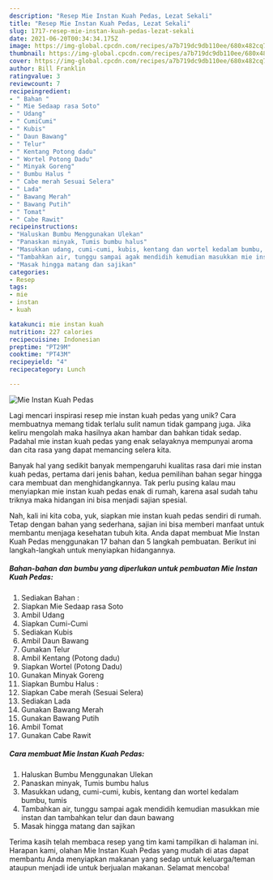 ```yaml
---
description: "Resep Mie Instan Kuah Pedas, Lezat Sekali"
title: "Resep Mie Instan Kuah Pedas, Lezat Sekali"
slug: 1717-resep-mie-instan-kuah-pedas-lezat-sekali
date: 2021-06-20T00:34:34.175Z
image: https://img-global.cpcdn.com/recipes/a7b719dc9db110ee/680x482cq70/mie-instan-kuah-pedas-foto-resep-utama.jpg
thumbnail: https://img-global.cpcdn.com/recipes/a7b719dc9db110ee/680x482cq70/mie-instan-kuah-pedas-foto-resep-utama.jpg
cover: https://img-global.cpcdn.com/recipes/a7b719dc9db110ee/680x482cq70/mie-instan-kuah-pedas-foto-resep-utama.jpg
author: Bill Franklin
ratingvalue: 3
reviewcount: 7
recipeingredient:
- " Bahan "
- " Mie Sedaap rasa Soto"
- " Udang"
- " CumiCumi"
- " Kubis"
- " Daun Bawang"
- " Telur"
- " Kentang Potong dadu"
- " Wortel Potong Dadu"
- " Minyak Goreng"
- " Bumbu Halus "
- " Cabe merah Sesuai Selera"
- " Lada"
- " Bawang Merah"
- " Bawang Putih"
- " Tomat"
- " Cabe Rawit"
recipeinstructions:
- "Haluskan Bumbu Menggunakan Ulekan"
- "Panaskan minyak, Tumis bumbu halus"
- "Masukkan udang, cumi-cumi, kubis, kentang dan wortel kedalam bumbu, tumis"
- "Tambahkan air, tunggu sampai agak mendidih kemudian masukkan mie instan dan tambahkan telur dan daun bawang"
- "Masak hingga matang dan sajikan"
categories:
- Resep
tags:
- mie
- instan
- kuah

katakunci: mie instan kuah 
nutrition: 227 calories
recipecuisine: Indonesian
preptime: "PT29M"
cooktime: "PT43M"
recipeyield: "4"
recipecategory: Lunch

---
```



![Mie Instan Kuah Pedas](https://img-global.cpcdn.com/recipes/a7b719dc9db110ee/680x482cq70/mie-instan-kuah-pedas-foto-resep-utama.jpg)

Lagi mencari inspirasi resep mie instan kuah pedas yang unik? Cara membuatnya memang tidak terlalu sulit namun tidak gampang juga. Jika keliru mengolah maka hasilnya akan hambar dan bahkan tidak sedap. Padahal mie instan kuah pedas yang enak selayaknya mempunyai aroma dan cita rasa yang dapat memancing selera kita.



Banyak hal yang sedikit banyak mempengaruhi kualitas rasa dari mie instan kuah pedas, pertama dari jenis bahan, kedua pemilihan bahan segar hingga cara membuat dan menghidangkannya. Tak perlu pusing kalau mau menyiapkan mie instan kuah pedas enak di rumah, karena asal sudah tahu triknya maka hidangan ini bisa menjadi sajian spesial.


Nah, kali ini kita coba, yuk, siapkan mie instan kuah pedas sendiri di rumah. Tetap dengan bahan yang sederhana, sajian ini bisa memberi manfaat untuk membantu menjaga kesehatan tubuh kita. Anda dapat membuat Mie Instan Kuah Pedas menggunakan 17 bahan dan 5 langkah pembuatan. Berikut ini langkah-langkah untuk menyiapkan hidangannya.

<!--inarticleads1-->

##### Bahan-bahan dan bumbu yang diperlukan untuk pembuatan Mie Instan Kuah Pedas:

1. Sediakan  Bahan :
1. Siapkan  Mie Sedaap rasa Soto
1. Ambil  Udang
1. Siapkan  Cumi-Cumi
1. Sediakan  Kubis
1. Ambil  Daun Bawang
1. Gunakan  Telur
1. Ambil  Kentang (Potong dadu)
1. Siapkan  Wortel (Potong Dadu)
1. Gunakan  Minyak Goreng
1. Siapkan  Bumbu Halus :
1. Siapkan  Cabe merah (Sesuai Selera)
1. Sediakan  Lada
1. Gunakan  Bawang Merah
1. Gunakan  Bawang Putih
1. Ambil  Tomat
1. Gunakan  Cabe Rawit




<!--inarticleads2-->

##### Cara membuat Mie Instan Kuah Pedas:

1. Haluskan Bumbu Menggunakan Ulekan
1. Panaskan minyak, Tumis bumbu halus
1. Masukkan udang, cumi-cumi, kubis, kentang dan wortel kedalam bumbu, tumis
1. Tambahkan air, tunggu sampai agak mendidih kemudian masukkan mie instan dan tambahkan telur dan daun bawang
1. Masak hingga matang dan sajikan




Terima kasih telah membaca resep yang tim kami tampilkan di halaman ini. Harapan kami, olahan Mie Instan Kuah Pedas yang mudah di atas dapat membantu Anda menyiapkan makanan yang sedap untuk keluarga/teman ataupun menjadi ide untuk berjualan makanan. Selamat mencoba!

